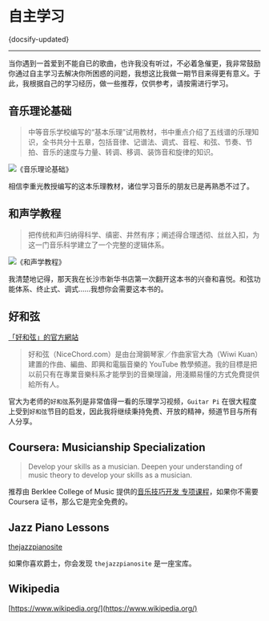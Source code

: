 # 自主学习

{docsify-updated}

---

当你遇到一首爱到不能自已的歌曲，也许我没有听过，不必着急催更，我非常鼓励你通过自主学习去解决你所困惑的问题，我想这比我做一期节目来得更有意义。于此，我根据自己的学习经历，做一些推荐，仅供参考，请按需进行学习。

## 音乐理论基础

> 中等音乐学校编写的“基本乐理”试用教材，书中重点介绍了五线谱的乐理知识，全书共分十五章，包括音律、记谱法、调式、音程、和弦、节奏、节拍、音乐的速度与力量、转调、移调、装饰音和旋律的知识。

![《音乐理论基础》](https://ae01.alicdn.com/kf/U1b1a01ccc8bf476cb378dd06d7ee84994.jpg)

相信李重光教授编写的这本乐理教材，诸位学习音乐的朋友已是再熟悉不过了。

## 和声学教程

> 把传统和声归纳得科学、缜密、井然有序；阐述得合理透彻、丝丝入扣，为这一门音乐科学建立了一个完整的逻辑体系。

![《和声学教程》](https://ae01.alicdn.com/kf/Ued840d92dabe4653ba65161e0e9f7c50e.jpg)

我清楚地记得，那天我在长沙市新华书店第一次翻开这本书的兴奋和喜悦。和弦功能体系、终止式、调式……我想你会需要这本书的。

## 好和弦

[「好和弦」的官方網站](http://nicechord.com/)

> 好和弦（NiceChord.com）是由台灣鋼琴家／作曲家官大為（Wiwi Kuan）建置的作曲、編曲、即興和電腦音樂的 YouTube 教學頻道。我的目標是把以前只有在專業音樂科系才能學到的音樂理論，用淺顯易懂的方式免費提供給所有人。

官大为老师的`好和弦`系列是非常值得一看的乐理学习视频，`Guitar Pi` 在很大程度上受到`好和弦`节目的启发，因此我将继续秉持免费、开放的精神，频道节目与所有人分享。

## Coursera: Musicianship Specialization

> Develop your skills as a musician. Deepen your understanding of music theory to develop your skills as a musician.

推荐由 Berklee College of Music 提供的[音乐技巧开发 专项课程](https://www.coursera.org/specializations/musicianship-specialization)，如果你不需要 Coursera 证书，那么它是完全免费的。

## Jazz Piano Lessons

[thejazzpianosite](http://www.thejazzpianosite.com/)

如果你喜欢爵士，你会发现 `thejazzpianosite` 是一座宝库。

## Wikipedia

[https://www.wikipedia.org/](https://www.wikipedia.org/)
